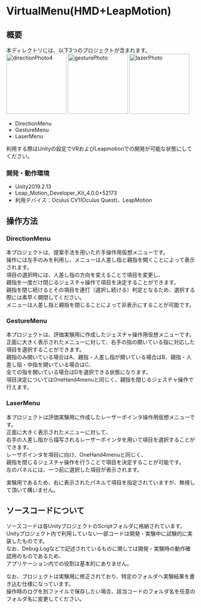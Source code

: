 # VirtualMenu(HMD+LeapMotion)
## 概要
本ディレクトリには、以下3つのプロジェクトが含まれます。  
<img height="160" alt="directionPhoto4" src="https://github.com/user-attachments/assets/fcfe2751-c0a2-4987-b530-f38eed59bd2b">
<img height="160" alt="gesturePhoto" src="https://github.com/user-attachments/assets/6c1c2208-d22d-4a9c-a091-0289c49c469d">
<img height="160" alt="lazerPhoto" src="https://github.com/user-attachments/assets/8c1c0af8-603d-4041-b0ba-4a4daa3ccf03">

- DirectionMenu
- GestureMenu
- LaserMenu

利用する際はUnityの設定でVRおよびLeapmotionでの開発が可能な状態にしてください。  

### 開発・動作環境
- Unity2019.2.13
- Leap_Motion_Developer_Kit_4.0.0+52173
- 利用デバイス：Oculus CV1(Oculus Quest)、LeapMotion

## 操作方法
### DirectionMenu

本プロジェクトは、提案手法を用いた片手操作用仮想メニューです。  
操作には左手のみを利用し、メニューは人差し指と親指を開くことによって表示されます。  
項目の選択時には、人差し指の方向を変えることで項目を変更し、  
親指を一度だけ閉じるジェスチャ操作で項目を決定することができます。  
親指を閉じ続けるとその項目を連打（選択し続ける）判定となるため、選択する際には素早く開閉してください。  
メニューは人差し指と親指を閉じることによって非表示にすることが可能です。  

### GestureMenu

本プロジェクトは、評価実験用に作成したジェスチャ操作用仮想メニューです。  
正面に大きく表示されたメニューに対して、右手の指の開いている指に対応した項目を選択することができます。  
親指のみ開いている場合はA、親指・人差し指が開いている場合はB、親指・人差し指・中指を開いている場合はC、  
全ての指を開いている場合はDを選択できる状態になります。  
項目決定についてはOneHand4menuと同じく、親指を閉じるジェスチャ操作で行えます。  

### LaserMenu

本プロジェクトは評価実験用に作成したレーザーポインタ操作用仮想メニューです。  
正面に大きく表示されたメニューに対して、  
右手の人差し指から描写されるレーザーポインタを用いて項目を選択することができます。  
レーザポインタを項目に向け、OneHand4menuと同じく、  
親指を閉じるジェスチャ操作を行うことで項目を決定することが可能です。  
左のパネルには、一つ前に選択した項目が表示されます。  

実験用であるため、右に表示されたパネルで項目を指定されていますが、無視して頂いて構いません。 

## ソースコードについて

ソースコードは各UnityプロジェクトのScriptフォルダに格納されています。  
Unityプロジェクト内で利用していない一部コードは開発・実験中に試験的に実装したものです。  
なお、Debug.Logなどで記述されているものに関しては開発・実験時の動作確認用のものであるため、  
アプリケーション内での役割は基本的にありません。

なお、プロジェクトは実験用に修正されており、特定のフォルダへ実験結果を書き込む仕様になっています。  
操作時のログを別ファイルで保存したい場合、該当コードのフォルダ名を任意のフォルダ名に変更してください。  
